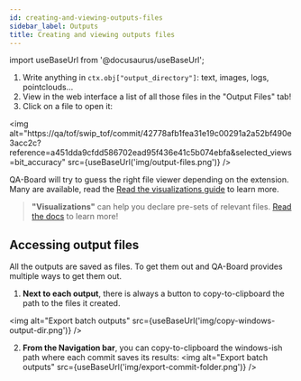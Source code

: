 ```yaml
---
id: creating-and-viewing-outputs-files
sidebar_label: Outputs
title: Creating and viewing outputs files
---
```

import useBaseUrl from '@docusaurus/useBaseUrl';

1. Write anything in `ctx.obj["output_directory"]`: text, images, logs, pointclouds...
2. View in the web interface a list of all those files in the "Output Files" tab!
3. Click on a file to open it:

<img alt="https://qa/tof/swip_tof/commit/42778afb1fea31e19c00291a2a52bf490e3acc2c?reference=a451dda9cfdd586702ead95f436e41c5b074ebfa&selected_views=bit_accuracy" src={useBaseUrl('img/output-files.png')} />

QA-Board will try to guess the right file viewer depending on the extension. Many are available, read the [Read the visualizations guide](visualizations) to learn more.

> **"Visualizations"** can help you declare pre-sets of relevant files. [Read the docs](visualizations) to learn more!

## Accessing output files
All the outputs are saved as files. To get them out and QA-Board provides multiple ways to get them out.

1. **Next to each output**, there is always a button to copy-to-clipboard the path to the files it created.

<img alt="Export batch outputs" src={useBaseUrl('img/copy-windows-output-dir.png')} />

2. **From the Navigation bar**, you can copy-to-clipboard the windows-ish path where each commit saves its results:
<img alt="Export batch outputs" src={useBaseUrl('img/export-commit-folder.png')} />


